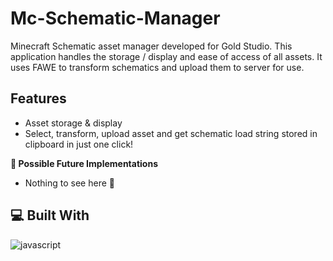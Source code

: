 # Mc-Schematic-Manager
Minecraft Schematic asset manager developed for Gold Studio.
This application handles the storage / display and ease of access of all assets.
It uses FAWE to transform schematics and upload them to server for use.
<!-- [Live Demo]() ✨ -->

## Features
- Asset storage & display
- Select, transform, upload asset and get schematic load string stored in clipboard in just one click!

**🧭 Possible Future Implementations**
- Nothing to see here 👀

## 💻 Built With
![javascript](https://skillicons.dev/icons?i=js,html,css,vite,express,mongodb&perline=10)
